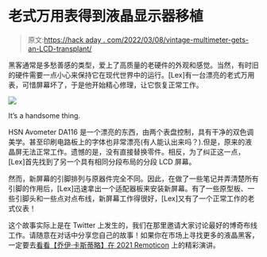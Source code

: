 # 老式万用表得到液晶显示器移植

> 原文:[https://hack aday . com/2022/03/08/vintage-multimeter-gets-an-LCD-transplant/](https://hackaday.com/2022/03/08/vintage-multimeter-gets-an-lcd-transplant/)

黑客通常是多愁善感的类型，爱上了高质量的老硬件的外观和感觉。当然，有时旧的硬件需要一点小心来保持它在现代世界中的运行。[Lex]有一台漂亮的老式万用表，可惜屏幕坏了，于是他开始精心修理，让它恢复正常工作。

![](../Images/230109c20247ff45f5be29697fa9b04b.png)

It’s a handsome thing.

HSN Avometer DA116 是一个漂亮的东西，由两个表盘控制，具有干净的双色调美学。甚至印刷电路板上的字体也非常漂亮(有人能认出来吗？).但是，原来的液晶屏无法正常工作。遗憾的是，没有直接替换零件。相反，为了纠正这一点，[Lex]首先找到了另一个具有相同分段布局的分段 LCD 屏幕。

然而，新屏幕的引脚排列与原器件完全不同。因此，在做了一些笔记并弄清楚所有引脚的作用后，[Lex]迅速拿出一个适配器板来安装新屏幕。有了一些原型板、一些引脚头和一些点对点布线，新屏幕工作得很好，[Lex]又有了一个正常工作的老式仪表！

这个故事实际上是在 Twitter 上发生的，我们在那里邀请大家讨论最好的博奇布线工作。请随意在对话中分享您自己的故事！如果你在市场上寻找更多的液晶黑客，一定要去[看看【乔伊·卡斯蒂略】在 2021 Remoticon](https://hackaday.com/2022/02/24/remoticon-2021-joey-castillo-teaches-old-lcds-new-tricks/) 上的精彩演讲。